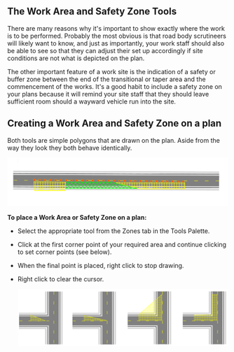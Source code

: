 ## The Work Area and Safety Zone Tools

There are many reasons why it's important to show exactly where the work is to be performed. Probably the most obvious is that road body scrutineers will likely want to know, and just as importantly, your work staff should also be able to see so that they can adjust their set up accordingly if site conditions are not what is depicted on the plan.

The other important feature of a work site is the indication of a safety or buffer zone between the end of the transitional or taper area and the commencement of the works. It's a good habit to include a safety zone on your plans because it will remind your site staff that they should leave sufficient room should a wayward vehicle run into the site.

## Creating a Work Area and Safety Zone on a plan

Both tools are simple polygons that are drawn on the plan. Aside from the way they look they both behave identically.

![Work_Area_(Green)_and_Safety_Area_(Yellow)_on_a_Plan](./assets/Work_Area_(Green)_and_Safety_Area_(Yellow)_on_a_Plan.png)

**To place a Work Area or Safety Zone on a plan:**

 - Select the appropriate tool from the Zones tab in the Tools Palette.
 - Click at the first corner point of your required area and continue clicking to set corner points (see below).
 - When the final point is placed, right click to stop drawing.
 - Right click to clear the cursor.

    ![A_Click_Pattern_for_a_Simple_Buffer_Area](./assets/A_Click_Pattern_for_a_Simple_Buffer_Area.png)